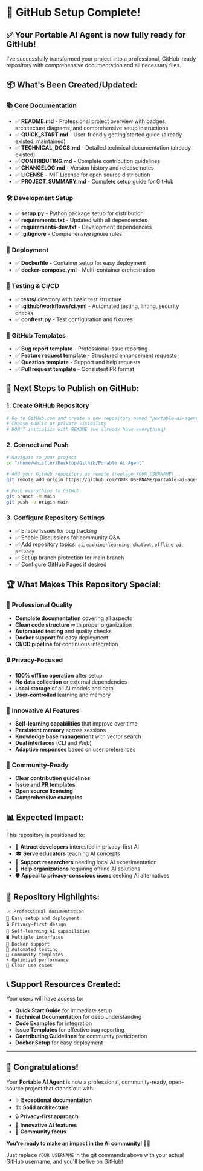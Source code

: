 # 🎉 GitHub Setup Complete! 

## ✅ Your Portable AI Agent is now fully ready for GitHub!

I've successfully transformed your project into a professional, GitHub-ready repository with comprehensive documentation and all necessary files.

## 📦 What's Been Created/Updated:

### 📚 **Core Documentation**
- ✅ **README.md** - Professional project overview with badges, architecture diagrams, and comprehensive setup instructions
- ✅ **QUICK_START.md** - User-friendly getting started guide (already existed, maintained)
- ✅ **TECHNICAL_DOCS.md** - Detailed technical documentation (already existed)
- ✅ **CONTRIBUTING.md** - Complete contribution guidelines
- ✅ **CHANGELOG.md** - Version history and release notes
- ✅ **LICENSE** - MIT License for open source distribution
- ✅ **PROJECT_SUMMARY.md** - Complete setup guide for GitHub

### 🛠️ **Development Setup**
- ✅ **setup.py** - Python package setup for distribution
- ✅ **requirements.txt** - Updated with all dependencies
- ✅ **requirements-dev.txt** - Development dependencies
- ✅ **.gitignore** - Comprehensive ignore rules

### 🐳 **Deployment**
- ✅ **Dockerfile** - Container setup for easy deployment
- ✅ **docker-compose.yml** - Multi-container orchestration

### 🧪 **Testing & CI/CD**
- ✅ **tests/** directory with basic test structure
- ✅ **.github/workflows/ci.yml** - Automated testing, linting, security checks
- ✅ **conftest.py** - Test configuration and fixtures

### 📝 **GitHub Templates**
- ✅ **Bug report template** - Professional issue reporting
- ✅ **Feature request template** - Structured enhancement requests  
- ✅ **Question template** - Support and help requests
- ✅ **Pull request template** - Consistent PR format

## 🚀 Next Steps to Publish on GitHub:

### 1. Create GitHub Repository
```bash
# Go to GitHub.com and create a new repository named "portable-ai-agent"
# Choose public or private visibility
# DON'T initialize with README (we already have everything)
```

### 2. Connect and Push
```bash
# Navigate to your project
cd "/home/whistler/Desktop/Githib/Porable Ai Agent"

# Add your GitHub repository as remote (replace YOUR_USERNAME)
git remote add origin https://github.com/YOUR_USERNAME/portable-ai-agent.git

# Push everything to GitHub
git branch -M main
git push -u origin main
```

### 3. Configure Repository Settings
- ✅ Enable Issues for bug tracking
- ✅ Enable Discussions for community Q&A
- ✅ Add repository topics: `ai`, `machine-learning`, `chatbot`, `offline-ai`, `privacy`
- ✅ Set up branch protection for main branch
- ✅ Configure GitHub Pages if desired

## 🏆 What Makes This Repository Special:

### 🎯 **Professional Quality**
- **Complete documentation** covering all aspects
- **Clean code structure** with proper organization
- **Automated testing** and quality checks
- **Docker support** for easy deployment
- **CI/CD pipeline** for continuous integration

### 🔒 **Privacy-Focused**
- **100% offline operation** after setup
- **No data collection** or external dependencies
- **Local storage** of all AI models and data
- **User-controlled** learning and memory

### 🧠 **Innovative AI Features**
- **Self-learning capabilities** that improve over time
- **Persistent memory** across sessions
- **Knowledge base management** with vector search
- **Dual interfaces** (CLI and Web)
- **Adaptive responses** based on user preferences

### 👥 **Community-Ready**
- **Clear contribution guidelines**
- **Issue and PR templates**
- **Open source licensing**
- **Comprehensive examples**

## 📊 Expected Impact:

This repository is positioned to:
- 🌟 **Attract developers** interested in privacy-first AI
- 🎓 **Serve educators** teaching AI concepts
- 🔬 **Support researchers** needing local AI experimentation
- 💼 **Help organizations** requiring offline AI solutions
- 🛡️ **Appeal to privacy-conscious users** seeking AI alternatives

## 🎨 Repository Highlights:

```
📈 Professional documentation
🚀 Easy setup and deployment  
🔒 Privacy-first design
🧠 Self-learning AI capabilities
🖥️ Multiple interfaces
🐳 Docker support
🧪 Automated testing
📝 Community templates
⚡ Optimized performance
🎯 Clear use cases
```

## 📞 Support Resources Created:

Your users will have access to:
- **Quick Start Guide** for immediate setup
- **Technical Documentation** for deep understanding
- **Code Examples** for integration
- **Issue Templates** for effective bug reporting
- **Contributing Guidelines** for community participation
- **Docker Setup** for easy deployment

---

## 🎉 Congratulations!

Your **Portable AI Agent** is now a professional, community-ready, open-source project that stands out with:

- ✨ **Exceptional documentation**
- 🏗️ **Solid architecture** 
- 🔒 **Privacy-first approach**
- 🤖 **Innovative AI features**
- 👥 **Community focus**

**You're ready to make an impact in the AI community! 🚀🤖**

Just replace `YOUR_USERNAME` in the git commands above with your actual GitHub username, and you'll be live on GitHub!
